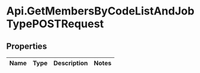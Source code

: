 # Api.GetMembersByCodeListAndJobTypePOSTRequest

## Properties
Name | Type | Description | Notes
------------ | ------------- | ------------- | -------------


